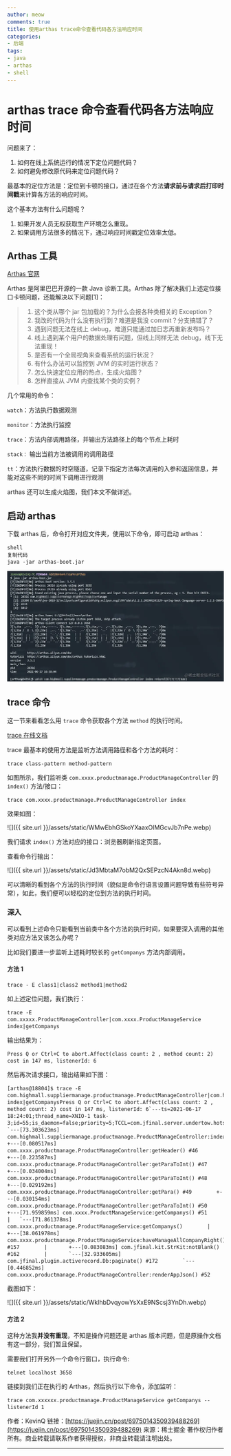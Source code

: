 ```yaml
---
author: meow
comments: true
title: 使用arthas trace命令查看代码各方法响应时间
categories:
- 后端
tags:
- java
- arthas
- shell
---
```

# arthas trace 命令查看代码各方法响应时间
问题来了：
1. 如何在线上系统运行的情况下定位问题代码？
2. 如何避免修改原代码来定位问题代码？

最基本的定位方法是：定位到卡顿的接口，通过在各个方法**请求前与请求后打印时间戳**来计算各方法的响应时间。

这个基本方法有什么问题呢？

1. 如果开发人员无权获取生产环境怎么重现。
2. 如果调用方法很多的情况下，通过响应时间戳定位效率太低。

## Arthas 工具

[Arthas 官网](https://link.juejin.cn?target=https%3A%2F%2Farthas.aliyun.com%2Fdoc%2Findex.html)

Arthas 是阿里巴巴开源的一款 Java 诊断工具。Arthas 除了解决我们上述定位接口卡顿问题，还能解决以下问题[1]：

> 1. 这个类从哪个 jar 包加载的？为什么会报各种类相关的 Exception？
> 2. 我改的代码为什么没有执行到？难道是我没 commit？分支搞错了？
> 3. 遇到问题无法在线上 debug，难道只能通过加日志再重新发布吗？
> 4. 线上遇到某个用户的数据处理有问题，但线上同样无法 debug，线下无法重现！
> 5. 是否有一个全局视角来查看系统的运行状况？
> 6. 有什么办法可以监控到 JVM 的实时运行状态？
> 7. 怎么快速定位应用的热点，生成火焰图？
> 8. 怎样直接从 JVM 内查找某个类的实例？

几个常用的命令：

`watch`：方法执行数据观测

`monitor`：方法执行监控

`trace`：方法内部调用路径，并输出方法路径上的每个节点上耗时

`stack：` 输出当前方法被调用的调用路径

`tt`：方法执行数据的时空隧道，记录下指定方法每次调用的入参和返回信息，并能对这些不同的时间下调用进行观测

arthas 还可以生成火焰图，我们本文不做详述。

## 启动 arthas

下载 arthas 后，命令打开对应文件夹，使用以下命令，即可启动 arthas：

```shell
shell
复制代码
java -jar arthas-boot.jar
```

![](../assets/static/QGUgbgvibo6TOmxCUZqccpvpnDe.webp)

## trace 命令

这一节来看看怎么用 `trace` 命令获取各个方法 `method` 的执行时间。

[trace 在线文档](https://link.juejin.cn?target=https%3A%2F%2Farthas.aliyun.com%2Fdoc%2Ftrace.html)

trace 最基本的使用方法是监听方法调用路径和各个方法的耗时：

```shell
trace class-pattern method-pattern
```

如图所示，我们监听类 `com.xxxx.productmanage.ProductManageController` 的 `index()` 方法/接口：

```shell
trace com.xxxx.productmanage.ProductManageController index
```

效果如图：

![]({{ site.url }}/assets/static/WMwEbhGSkoYXaaxOlMGcvJb7nPe.webp)

我们请求 `index()` 方法对应的接口：浏览器刷新指定页面。

查看命令行输出：

![]({{ site.url }}/assets/static/Jd3MbtaM7obM2QxSEPzcN4Akn8d.webp)

可以清晰的看到各个方法的执行时间（貌似是命令行语言设置问题导致有些符号异常），如此，我们便可以轻松的定位到方法的执行时间。

### 深入

可以看到上述命令只能看到当前类中各个方法的执行时间，如果要深入调用的其他类对应方法又该怎么办呢？

比如我们要进一步监听上述耗时较长的 `getCompanys` 方法内部调用。

#### 方法 1

```shell
trace - E class1|class2 method1|method2
```

如上述定位问题，我们执行：

```shell
trace -E com.xxxxx.ProductManageController|com.xxxx.ProductManageService index|getCompanys
```

输出结果为：

```shell
Press Q or Ctrl+C to abort.Affect(class count: 2 , method count: 2) cost in 147 ms, listenerId: 6
```

然后再次请求接口，输出结果如下图：

```shell
[arthas@18804]$ trace -E com.highmall.suppliermanage.productmanage.ProductManageController|com.highmall.suppliermanage.productmanage.ProductManageService index|getCompanysPress Q or Ctrl+C to abort.Affect(class count: 2 , method count: 2) cost in 147 ms, listenerId: 6`---ts=2021-06-17 18:24:01;thread_name=XNIO-1 task-3;id=55;is_daemon=false;priority=5;TCCL=com.jfinal.server.undertow.hotswap.HotSwapClassLoader@6156496    `---[73.303623ms] com.highmall.suppliermanage.productmanage.ProductManageController:index()        +---[0.080517ms] com.xxxx.productmanage.ProductManageController:getHeader() #46        +---[0.223587ms] com.xxxx.productmanage.ProductManageController:getParaToInt() #47        +---[0.034004ms] com.xxxx.productmanage.ProductManageController:getParaToInt() #48        +---[0.029192ms] com.xxxx.productmanage.ProductManageController:getPara() #49        +---[0.030154ms] com.xxxx.productmanage.ProductManageController:getParaToInt() #50        +---[71.959859ms] com.xxxx.ProductManageService:getCompanys() #51        |   `---[71.861378ms] com.xxxx.productmanage.ProductManageService:getCompanys()        |       +---[38.061978ms] com.xxxx.productmanage.ProductManageService:haveManageAllCompanyRight() #157        |       +---[0.083083ms] com.jfinal.kit.StrKit:notBlank() #162        |       `---[32.933605ms] com.jfinal.plugin.activerecord.Db:paginate() #172        `---[0.446852ms] com.xxxx.productmanage.ProductManageController:renderAppJson() #52
```

截图如下：

![]({{ site.url }}/assets/static/WklhbDvqyowYsXxE9NScsj3YnDh.webp)

#### 方法 2

这种方法我**并没有重现**，不知是操作问题还是 arthas 版本问题，但是原操作文档有这一部分，我们暂且保留。

需要我们打开另外一个命令行窗口，执行命令:

```shell
telnet localhost 3658
```

链接到我们正在执行的 Arthas，然后执行以下命令，添加监听：

```shell
trace com.xxxxxx.productmanage.ProductManageService getCompanys --listenerId 1
```

作者：KevinQ
链接：[https://juejin.cn/post/6975014350939488269](https://juejin.cn/post/6975014350939488269)
来源：稀土掘金
著作权归作者所有。商业转载请联系作者获得授权，非商业转载请注明出处。

---

